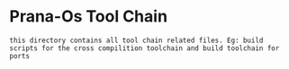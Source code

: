 # Prana-Os Tool Chain

```
this directory contains all tool chain related files. Eg: build scripts for the cross compilition toolchain and build toolchain for ports
```
